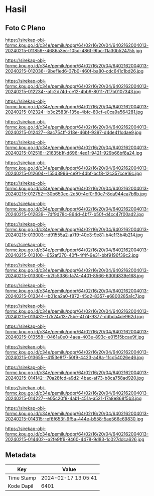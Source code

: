 # Hasil

## Foto C Plano

https://sirekap-obj-formc.kpu.go.id/c34e/pemilu/pdpr/64/02/16/20/04/6402162004013-20240215-011859--4686a3ec-105d-486f-9fac-11a30b524755.jpg

https://sirekap-obj-formc.kpu.go.id/c34e/pemilu/pdpr/64/02/16/20/04/6402162004013-20240215-012036--9bef1ed6-37b0-460f-ba80-cdc641c1bd26.jpg

https://sirekap-obj-formc.kpu.go.id/c34e/pemilu/pdpr/64/02/16/20/04/6402162004013-20240215-012234--afc2d74d-ce12-4bb9-8011-7ff7b0107343.jpg

https://sirekap-obj-formc.kpu.go.id/c34e/pemilu/pdpr/64/02/16/20/04/6402162004013-20240215-012324--b3c2583f-135e-4bfc-80cf-e0ca9a564281.jpg

https://sirekap-obj-formc.kpu.go.id/c34e/pemilu/pdpr/64/02/16/20/04/6402162004013-20240215-012427--8ac754ff-318e-46bf-9397-d4de411cdae9.jpg

https://sirekap-obj-formc.kpu.go.id/c34e/pemilu/pdpr/64/02/16/20/04/6402162004013-20240215-012516--21635b1f-d696-4ed1-9421-929b66bf8a24.jpg

https://sirekap-obj-formc.kpu.go.id/c34e/pemilu/pdpr/64/02/16/20/04/6402162004013-20240215-012604--155d3996-ce91-4dbf-bcf8-12c357cce16c.jpg

https://sirekap-obj-formc.kpu.go.id/c34e/pemilu/pdpr/64/02/16/20/04/6402162004013-20240215-012752--30b650ec-2d50-4cf0-90c7-8da944ca7b6b.jpg

https://sirekap-obj-formc.kpu.go.id/c34e/pemilu/pdpr/64/02/16/20/04/6402162004013-20240215-012839--7df9d78c-864d-4bf7-b50f-d4cc47f00ad2.jpg

https://sirekap-obj-formc.kpu.go.id/c34e/pemilu/pdpr/64/02/16/20/04/6402162004013-20240215-013003--d91555a2-a7f9-40c3-9e81-b4c1f3b4b214.jpg

https://sirekap-obj-formc.kpu.go.id/c34e/pemilu/pdpr/64/02/16/20/04/6402162004013-20240215-013100--652af370-40ff-4f4f-9e31-bbf9196f39c2.jpg

https://sirekap-obj-formc.kpu.go.id/c34e/pemilu/pdpr/64/02/16/20/04/6402162004013-20240215-013300--b2fc5386-fa74-4401-8566-630fd839e168.jpg

https://sirekap-obj-formc.kpu.go.id/c34e/pemilu/pdpr/64/02/16/20/04/6402162004013-20240215-013344--b01ca2a0-f872-45d2-8357-e6800285a1c7.jpg

https://sirekap-obj-formc.kpu.go.id/c34e/pemilu/pdpr/64/02/16/20/04/6402162004013-20240215-013431--f7524c13-75be-4f74-9377-ddbda4de962d.jpg

https://sirekap-obj-formc.kpu.go.id/c34e/pemilu/pdpr/64/02/16/20/04/6402162004013-20240215-013558--0461a0e0-4aea-403e-893c-e01515bcae9f.jpg

https://sirekap-obj-formc.kpu.go.id/c34e/pemilu/pdpr/64/02/16/20/04/6402162004013-20240215-013655--4153e8f7-50f9-4423-a48a-11cc54026e46.jpg

https://sirekap-obj-formc.kpu.go.id/c34e/pemilu/pdpr/64/02/16/20/04/6402162004013-20240215-014142--70a28fcd-a9d2-4bac-af73-b8ca758ad920.jpg

https://sirekap-obj-formc.kpu.go.id/c34e/pemilu/pdpr/64/02/16/20/04/6402162004013-20240215-014227--e05c20f8-4ab1-451a-a521-17a8e868f5b3.jpg

https://sirekap-obj-formc.kpu.go.id/c34e/pemilu/pdpr/64/02/16/20/04/6402162004013-20240215-014315--ef6f653f-9f5a-444e-b558-5ae566c69830.jpg

https://sirekap-obj-formc.kpu.go.id/c34e/pemilu/pdpr/64/02/16/20/04/6402162004013-20240215-014402--a2fe9ff9-9460-4478-9d83-1c027ddca626.jpg


## Metadata

| Key        | Value               |
| ---------- | ------------------- |
| Time Stamp | 2024-02-17 13:05:41 |
| Kode Dapil | 6401                |



